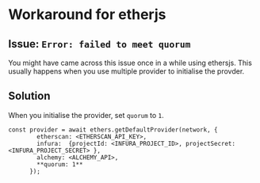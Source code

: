 # Workaround for etherjs

## Issue: `Error: failed to meet quorum`
You might have came across this issue once in a while using ethersjs. This usually happens when you use multiple provider to initialise the provder.

## Solution
When you initialise the provider, set `quorum` to `1`.
``` JS
const provider = await ethers.getDefaultProvider(network, {
        etherscan: <ETHERSCAN_API_KEY>,
        infura:  {projectId: <INFURA_PROJECT_ID>, projectSecret: <INFURA_PROJECT_SECRET> },
        alchemy: <ALCHEMY_API>,
        **quorum: 1**
      });
```

